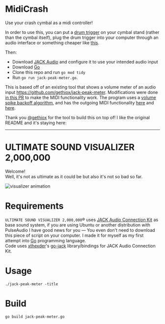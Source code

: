 # MidiCrash

Use your crash cymbal as a midi controller!

In order to use this, you can put a [drum trigger](https://www.sweetwater.com/store/detail/DDT--drumdial-drum-trigger-with-clip-mount) on your cymbal stand (rather than the cymbal itself), plug the drum trigger into your computer through an audio interface or something cheaper like [this](https://www.amazon.com/6-35mm-Plated-Interconnect-Shelled-Adapter/dp/B07VGF7DJV).

Then:
- Download [JACK Audio](https://jackaudio.org) and configure it to use your intended audio input
- Download [Go](https://github.com/jamtools/midi-crash/blob/master/jack-peak-meter.go)
- Clone this repo and run `go mod tidy`
- Run `go run jack-peak-meter.go`.

This is based off of an existing tool that shows a volume meter of an audio input https://github.com/gethiox/jack-peak-meter. Modifications were done [in this PR](https://github.com/jamtools/midi-crash/pull/1/files) to make the MIDI functionality work. The program uses a [volume spike backoff algorithm](https://github.com/jamtools/midi-crash/blob/master/doit.go), and has the outgoing MIDI functionality [here](https://github.com/jamtools/midi-crash/blob/3ad175874ec7e1814e60c17f66830c4dc0c6d044/midi.go#L20) and [here](https://github.com/jamtools/midi-crash/blob/3ad175874ec7e1814e60c17f66830c4dc0c6d044/doit.go#L86).

Thank you [@gethiox](https://github.com/gethiox) for the tool to build this on top of! I like the original README and it's staying here:

---

# ULTIMATE SOUND VISUALIZER 2,000,000

Welcome!  
Well, it's not as ultimate as it could be but also it's not so bad so far.

![visualizer animation](/doc/animation.gif)

# Requirements

`ULTIMATE SOUND VISUALIZER 2,000,000`® uses [JACK Audio Connection Kit](http://jackaudio.org/) as base sound system,
if you are using Ubuntu or another distribution with PulseAudio I have good news for you — You even don't need to
download this piece of script on your computer. I made it for myself as my first attempt into [Go](https://golang.org/)
programming language.  
Code uses [xthexder](https://github.com/xthexder)'s [go-jack](https://github.com/xthexder/go-jack) library/bindings for JACK Audio Connection Kit.  

# Usage

    ./jack-peak-meter -title
    
# Build

    go build jack-peak-meter.go
    
